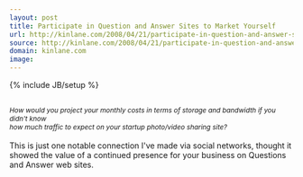 ```yaml
---
layout: post
title: Participate in Question and Answer Sites to Market Yourself
url: http://kinlane.com/2008/04/21/participate-in-question-and-answer-sites-to-market-yourself/
source: http://kinlane.com/2008/04/21/participate-in-question-and-answer-sites-to-market-yourself/
domain: kinlane.com
image: 
---
```

{% include JB/setup %}<p><div style="font-style: italic;"><span style="font-size:85%;"><br /></span></div><div style="font-style: italic;"><span style="font-size:85%;">How would you project your monthly costs in terms of storage and bandwidth if you didn't know</span></div><div style="font-style: italic;"><span style="font-size:85%;">how much traffic to expect on your startup photo/video sharing site?<br /></span></div><br />This is just one notable connection I've made via social networks, thought it showed the value of a continued presence for your business on Questions and Answer web sites.</p>
